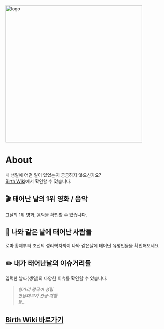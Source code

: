 <img width="429" alt="logo" src="https://user-images.githubusercontent.com/8604840/115818693-448ac100-a438-11eb-9fa2-79430e64144f.png">


# About

내 생일에 어떤 일이 있었는지 궁금하지 않으신가요?  
[Birth Wiki](https://birthwiki.space)에서 확인할 수 있습니다. 

## 🎬️ 태어난 날의 1위 영화 / 음악
그날의 1위 영화, 음악을 확인할 수 있습니다. 

## 🎂 나와 같은 날에 태어난 사람들
로마 황제부터 조선의 성리학자까지 나와 같은날에 태어난 유명인들을 확인해보세요

## ✏️ 내가 태어난날의 이슈거리들
입력한 날짜(생일)의 다양한 이슈를 확인할 수 있습니다. 

> _헝가리 왕국이 성립_   
> _한남대교가 완공·개통_  
> _등..._

## [Birth Wiki 바로가기](https://birthwiki.space)
